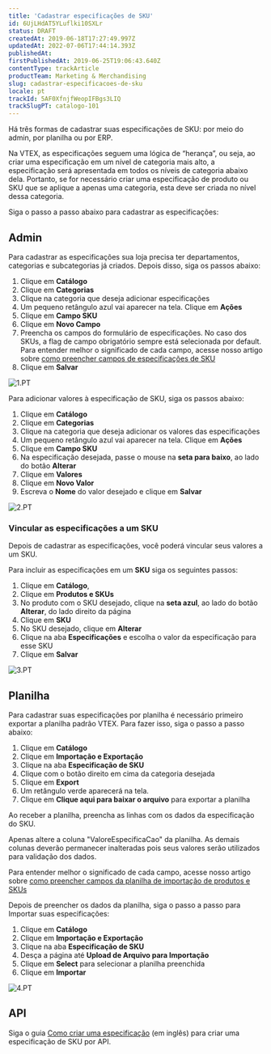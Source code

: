 ```yaml
---
title: 'Cadastrar especificações de SKU'
id: 6UjLHdAT5YLuflki10SXLr
status: DRAFT
createdAt: 2019-06-18T17:27:49.997Z
updatedAt: 2022-07-06T17:44:14.393Z
publishedAt: 
firstPublishedAt: 2019-06-25T19:06:43.640Z
contentType: trackArticle
productTeam: Marketing & Merchandising
slug: cadastrar-especificacoes-de-sku
locale: pt
trackId: 5AF0XfnjfWeopIFBgs3LIQ
trackSlugPT: catalogo-101
---
```


Há três formas de cadastrar suas especificações de SKU: por meio do admin, por planilha ou por ERP.

<div class="alert alert-warning">
<p>Na VTEX, as especificações seguem uma lógica de “herança”, ou seja, ao criar uma especificação em um nível de categoria mais alto, a especificação será apresentada em todos os níveis de categoria abaixo dela. Portanto, se for necessário criar uma especificação de produto ou SKU que se aplique a apenas uma categoria, esta deve ser criada no nível dessa categoria.</p>
</div>

Siga o passo a passo abaixo para cadastrar as especificações:

## Admin

Para cadastrar as especificações sua loja precisa ter departamentos, categorias e subcategorias já criados. Depois disso, siga os passos abaixo:

 1. Clique  em **Catálogo** 
 2. Clique em **Categorias**
 3. Clique na categoria que deseja adicionar especificações
 4. Um pequeno retângulo azul vai aparecer na tela. Clique em **Ações**
 5. Clique em **Campo SKU**
 6. Clique em **Novo Campo**
 7. Preencha os campos do formulário de especificações. No caso dos SKUs,  a flag de campo obrigatório sempre está selecionada por default. Para entender melhor o significado de cada campo, acesse nosso artigo sobre [como preencher campos de especificações de SKU](https://help.vtex.com/pt/tutorial/criando-campo-de-sku--tutorials_119)
 8.  Clique em **Salvar**

![1.PT](//images.ctfassets.net/alneenqid6w5/5b2UFRxvAQ6BoL6eStxf0D/fa7b4836240b18cd3d941f6260b512b8/1.PT.gif)

Para adicionar valores à especificação de SKU, siga os passos abaixo:

 1. Clique  em **Catálogo** 
 2. Clique em **Categorias**
 3. Clique na categoria que deseja adicionar os valores das especificações
 4. Um pequeno retângulo azul vai aparecer na tela. Clique em **Ações**
 5. Clique em **Campo SKU**
 6. Na especificação desejada, passe o mouse na **seta para baixo**, ao lado do botão **Alterar**
 7. Clique em **Valores**
 8. Clique em **Novo Valor**
 9. Escreva o **Nome** do valor desejado e clique em **Salvar**

![2.PT](//images.ctfassets.net/alneenqid6w5/5MwO6aTSuIzCbxlrnzjTHQ/8f8ee16b8a59dd7be5e5b77f358fba0c/2.PT.gif)

### Vincular as especificações a um SKU

Depois de cadastrar as especificações, você poderá  vincular seus valores a um SKU.

Para incluir as especificações em um **SKU** siga os seguintes passos:

 1. Clique em **Catálogo**,
 2. Clique em **Produtos e SKUs**
 3. No produto com o SKU desejado, clique na **seta azul**, ao lado do botão  **Alterar**, do lado direito da página
 4. Clique em **SKU**
 5. No SKU desejado, clique em **Alterar** 
 6. Clique na aba **Especificações** e escolha o valor da especificação para esse SKU
 7. Clique em **Salvar**

![3.PT](//images.ctfassets.net/alneenqid6w5/6mV0lyVG6Z2ywmtNheePEf/f1a986c79116835f7abb23853b51278e/3.PT.gif)

## Planilha 

Para cadastrar suas especificações por planilha é necessário primeiro exportar a planilha padrão VTEX. Para fazer isso, siga o passo a passo abaixo:

1. Clique em **Catálogo**
2. Clique em **Importação e Exportação**
3. Clique na aba **Especificação de SKU** 
4. Clique com o botão direito em cima da categoria desejada
5. Clique em **Export**
6. Um retângulo verde aparecerá na tela.
7. Clique em **Clique aqui para baixar o arquivo** para exportar a planilha

Ao receber a planilha, preencha as linhas com os dados da especificação do SKU.

Apenas altere a coluna "ValoreEspecificaCao" da planilha. As demais colunas deverão permanecer inalteradas pois seus valores serão utilizados para validação dos dados.

Para entender melhor o significado de cada campo, acesse nosso artigo sobre [como preencher campos da planilha de importação de produtos e SKUs](https://help.vtex.com/pt/tutorial/preencher-campos-da-planilha-de-importacao--4nYhx63Q5yokQWaMguaIgI)

Depois de preencher os dados da planilha, siga o passo a passo para Importar suas especificações:

1. Clique em **Catálogo**
2. Clique em **Importação e Exportação**
3. Clique na aba **Especificação de SKU** 
4. Desça a página até **Upload de Arquivo para Importação**
5. Clique em **Select** para selecionar a planilha preenchida
6.  Clique em **Importar**

![4.PT](//images.ctfassets.net/alneenqid6w5/6apU0Qp7SqnH6ZfPT5lzrr/39b16e05c0e7f952fed25892902da30e/4.PT.gif)

## API 

Siga o guia [Como criar uma especificação](https://developers.vtex.com/vtex-developer-docs/docs/how-to-create-a-specification) (em inglês) para criar uma especificação de SKU por API.
